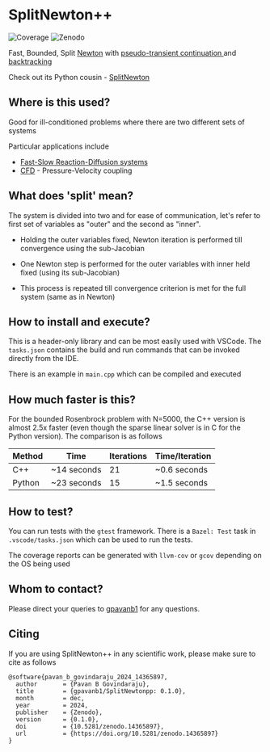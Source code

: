# SplitNewton++

![Coverage](https://img.shields.io/badge/coverage-98%25-brightgreen.svg)
![Zenodo](https://zenodo.org/badge/DOI/10.5281/zenodo.14365897.svg)

Fast, Bounded, Split [Newton](https://en.wikipedia.org/wiki/Newton%27s_method) with [pseudo-transient continuation
](https://ctk.math.ncsu.edu/TALKS/Purdue.pdf) and [backtracking](https://en.wikipedia.org/wiki/Backtracking_line_search)

Check out its Python cousin - [SplitNewton](https://github.com/gpavanb1/SplitNewton)

## Where is this used?

Good for ill-conditioned problems where there are two different sets of systems

Particular applications include
* [Fast-Slow Reaction-Diffusion systems](https://en.wikipedia.org/wiki/Reaction%E2%80%93diffusion_system)
* [CFD](https://en.wikipedia.org/wiki/Computational_fluid_dynamics) - Pressure-Velocity coupling

## What does 'split' mean?

The system is divided into two and for ease of communication, let's refer to first set of variables as "outer" and the second as "inner".

* Holding the outer variables fixed, Newton iteration is performed till convergence using the sub-Jacobian

* One Newton step is performed for the outer variables with inner held fixed (using its sub-Jacobian)

* This process is repeated till convergence criterion is met for the full system (same as in Newton)

## How to install and execute?

This is a header-only library and can be most easily used with VSCode. The `tasks.json` contains the build and run commands that can be invoked directly from the IDE.

There is an example in `main.cpp` which can be compiled and executed

## How much faster is this?

For the bounded Rosenbrock problem with N=5000, the C++ version is almost 2.5x faster (even though the sparse linear solver is in C for the Python version). The comparison is as follows

| Method    | Time       | Iterations    | Time/Iteration |
|-----------|------------|---------------| -------------- |
C++ |  ~14 seconds  | 21  | ~0.6 seconds |
Python | ~23 seconds | 15  | ~1.5 seconds |

## How to test?
You can run tests with the `gtest` framework. There is a `Bazel: Test` task in `.vscode/tasks.json` which can be used to run the tests.

The coverage reports can be generated with `llvm-cov` or `gcov` depending on the OS being used

## Whom to contact?

Please direct your queries to [gpavanb1](http://github.com/gpavanb1)
for any questions.

## Citing

If you are using SplitNewton++ in any scientific work, please make sure to cite as follows
```
@software{pavan_b_govindaraju_2024_14365897,
  author       = {Pavan B Govindaraju},
  title        = {gpavanb1/SplitNewtonpp: 0.1.0},
  month        = dec,
  year         = 2024,
  publisher    = {Zenodo},
  version      = {0.1.0},
  doi          = {10.5281/zenodo.14365897},
  url          = {https://doi.org/10.5281/zenodo.14365897}
}
```

